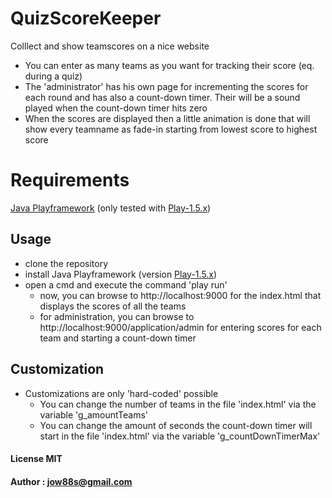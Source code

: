 # QuizScoreKeeper
Colllect and show teamscores on a nice website

- You can enter as many teams as you want for tracking their score (eq. during a quiz)
- The 'administrator' has his own page for incrementing the scores for each round and has also a count-down timer. Their will be a sound played when the count-down timer hits zero
- When the scores are displayed then a little animation is done that will show every teamname as fade-in starting from lowest score to highest score

# Requirements
[Java Playframework](https://www.playframework.com) (only tested with [Play-1.5.x](https://downloads.typesafe.com/play/1.5.2/play-1.5.2.zip))

## Usage
- clone the repository
- install Java Playframework (version [Play-1.5.x](https://downloads.typesafe.com/play/1.5.2/play-1.5.2.zip))
- open a cmd and execute the command 'play run'
  - now, you can browse to http://localhost:9000 for the index.html that displays the scores of all the teams
  - for administration, you can browse to http://localhost:9000/application/admin for entering scores for each team and starting a count-down timer

## Customization
- Customizations are only 'hard-coded' possible
  - You can change the number of teams in the file 'index.html' via the variable 'g_amountTeams'
  - You can change the amount of seconds the count-down timer will start in the file 'index.html' via the variable 'g_countDownTimerMax'

#### License MIT

#### Author : jow88s@gmail.com

